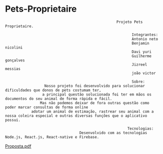 # Pets-Proprietaire
                                                       Projeto Pets Proprietaire.
                                                       
                                                              Integrantes:
                                                              Antonio neto
                                                              Benjamin nicolini
                                                              Davi yuri
                                                              Guilherme gonçalves
                                                              Jizreel messias
                                                              joão victor
                                                              
                                                              Sobre:
                      Nosso projeto foi desenvolvido para solucionar dificuldades que donos de pets costumam ter,
                     a principal questão solucionada foi ter em mãos os documentos do seu animal de forma rápida e fácil.
                    Mas não podemos deixar de fora outras questão como poder marcar consultas de forma online
                adotar um animal de estimação, rastrear seu animal com a nossa coleira especial e outras diversas funções que o aplicativo possui.
 
                                                            Tecnologias:
                                      Desenvolvido com as tecnologias Node.js, React.js, React-native e Firebase.

[Proposta.pdf](https://github.com/JizreelMess/Pets-Proprietaire/files/8780921/Proposta.pdf)
